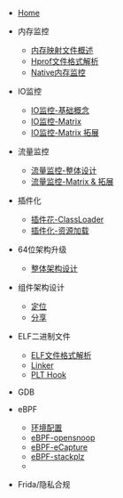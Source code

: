 * [Home](/)

* 内存监控 
  * [内存映射文件概述](内存/内存映射文件概述.md)       
  * [Hprof文件格式解析]()
  * [Native内存监控]()

* IO监控
  * [IO监控-基础概念](/IO/IO.md)
  * [IO监控-Matrix](/IO/io-monitory.md)
  * [IO监控-Matrix 拓展](/IO/io-monitory.md)

* 流量监控
  * [流量监控-整体设计]()
  * [流量监控-Matrix & 拓展]()

* 插件化
  * [插件花-ClassLoader](Plugin/ClassLoader.md)
  * [插件化-资源加载](Plugin/Resource.md)

* 64位架构升级
  * [整体架构设计]()

* 组件架构设计
  * [定位]()
  * [分享]()

* ELF二进制文件
  * [ELF文件格式解析]()
  * [Linker]()
  * [PLT Hook](/ELF/PltHook/PltHook.md)
  
* GDB

* eBPF
  * [环境配置]()
  * [eBPF-opensnoop]()
  * [eBPF-eCapture]()
  * [eBPF-stackplz]()
  * 
* Frida/隐私合规
